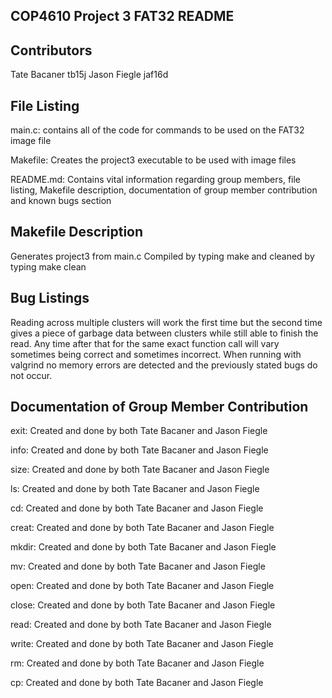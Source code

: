 COP4610 Project 3 FAT32 README
------------------------------

Contributors
------------
Tate Bacaner tb15j
Jason Fiegle jaf16d

File Listing
------------
main.c:
contains all of the code for commands to be used on the FAT32 image file

Makefile:
Creates the project3 executable to be used with image files

README.md:
Contains vital information regarding group members, file listing, Makefile description, documentation of group member contribution and known bugs section

Makefile Description
--------------------
Generates project3 from main.c
Compiled by typing make and cleaned by typing make clean

Bug Listings
------------
Reading across multiple clusters will work the first time but the second time gives a piece of garbage data between clusters while still able to finish the read. Any time after that for the same exact function call will vary sometimes being correct and sometimes incorrect. When running with valgrind no memory errors are detected and the previously stated bugs do not occur.

Documentation of Group Member Contribution
------------------------------------------
exit: Created and done by both Tate Bacaner and Jason Fiegle

info: Created and done by both Tate Bacaner and Jason Fiegle

size: Created and done by both Tate Bacaner and Jason Fiegle

ls: Created and done by both Tate Bacaner and Jason Fiegle

cd: Created and done by both Tate Bacaner and Jason Fiegle

creat: Created and done by both Tate Bacaner and Jason Fiegle

mkdir: Created and done by both Tate Bacaner and Jason Fiegle

mv: Created and done by both Tate Bacaner and Jason Fiegle

open: Created and done by both Tate Bacaner and Jason Fiegle

close: Created and done by both Tate Bacaner and Jason Fiegle

read: Created and done by both Tate Bacaner and Jason Fiegle

write: Created and done by both Tate Bacaner and Jason Fiegle

rm: Created and done by both Tate Bacaner and Jason Fiegle

cp: Created and done by both Tate Bacaner and Jason Fiegle
